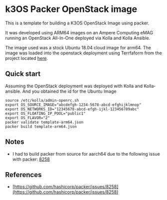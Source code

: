 # k3OS Packer OpenStack image

This is a template for building a K3OS OpenStack Image using packer.  

It was developed using ARM64 images on an Ampere Computing eMAG running an OpenStack All-In-One deployed via Kolla and Kolla Ansible.  

The image used was a stock Ubuntu 18.04 cloud image for arm64.  The image was loaded into the openstack deployment using Terrfaform from the project located [here](https://github.com/amperecomputing/terraform-openstack-images).


## Quick start

Assuming the OpenStack deployment was deployed with Kolla and Kolla-ansible. And you obtained the id for the Ubuntu Image 

```
source /etc/kolla/admin-openrc.sh
export OS_SOURCE_IMAGE="abcdefgh-1234-5678-abcd-efghijklmnop"
export OS_NETWORKS_ID="12345678-abcd-efgh-ijkl-123456789abc"
export OS_FLOATING_IP_POOL="public1"
export OS_FLAVOR="2"
packer validate template-arm64.json
packer build template-arm64.json
```

## Notes

* I had to build packer from source for aarch64 due to the following issue with packer: [8258](https://github.com/hashicorp/packer/issues/8258) 


## References

* [https://github.com/hashicorp/packer/issues/8258](https://github.com/hashicorp/packer/issues/8258)
